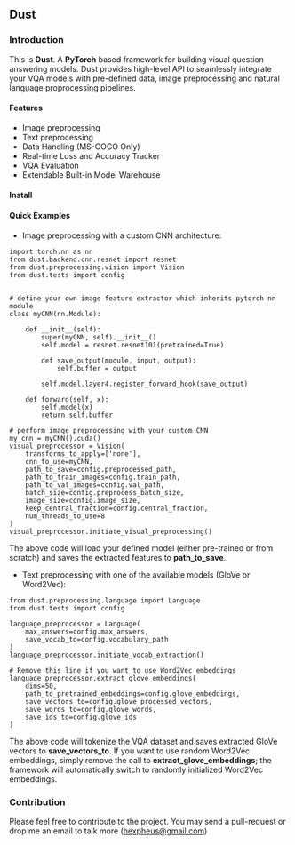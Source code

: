 ## Dust
### Introduction
This is **Dust**. A **PyTorch** based framework for building visual question answering models. Dust provides high-level API to seamlessly integrate your VQA models with pre-defined data, image preprocessing and natural language proprocessing pipelines.

#### Features
*   Image preprocessing
*   Text preprocessing
*   Data Handling (MS-COCO Only)
*   Real-time Loss and Accuracy Tracker
*   VQA Evaluation 
*   Extendable Built-in Model Warehouse


#### Install


#### Quick Examples

* Image preprocessing with a custom CNN architecture:

```
import torch.nn as nn
from dust.backend.cnn.resnet import resnet
from dust.preprocessing.vision import Vision
from dust.tests import config


# define your own image feature extractor which inherits pytorch nn module
class myCNN(nn.Module):

    def __init__(self):
        super(myCNN, self).__init__()
        self.model = resnet.resnet101(pretrained=True)

        def save_output(module, input, output):
            self.buffer = output

        self.model.layer4.register_forward_hook(save_output)

    def forward(self, x):
        self.model(x)
        return self.buffer

# perform image preprocessing with your custom CNN
my_cnn = myCNN().cuda()
visual_preprocessor = Vision(
    transforms_to_apply=['none'],
    cnn_to_use=myCNN,
    path_to_save=config.preprocessed_path,
    path_to_train_images=config.train_path,
    path_to_val_images=config.val_path,
    batch_size=config.preprocess_batch_size,
    image_size=config.image_size,
    keep_central_fraction=config.central_fraction,
    num_threads_to_use=8
)
visual_preprocessor.initiate_visual_preprocessing()

```
The above code will load your defined model (either pre-trained or from scratch) and saves the extracted features to **path_to_save**.

* Text preprocessing with one of the available models (GloVe or Word2Vec):

```
from dust.preprocessing.language import Language
from dust.tests import config

language_preprocessor = Language(
    max_answers=config.max_answers,
    save_vocab_to=config.vocabulary_path
)
language_preprocessor.initiate_vocab_extraction()

# Remove this line if you want to use Word2Vec embeddings
language_preprocessor.extract_glove_embeddings(
    dims=50,
    path_to_pretrained_embeddings=config.glove_embeddings,
    save_vectors_to=config.glove_processed_vectors,
    save_words_to=config.glove_words,
    save_ids_to=config.glove_ids
)
```
The above code will tokenize the VQA dataset and saves extracted GloVe vectors to **save_vectors_to**.
If you want to use random Word2Vec embeddings, simply remove the call to **extract_glove_embeddings**; the framework will automatically switch to randomly initialized Word2Vec embeddings.
### Contribution
Please feel free to contribute to the project. You may send a pull-request or drop me an email to talk more ([hexpheus@gmail.com](hexpheus@gmail.com))